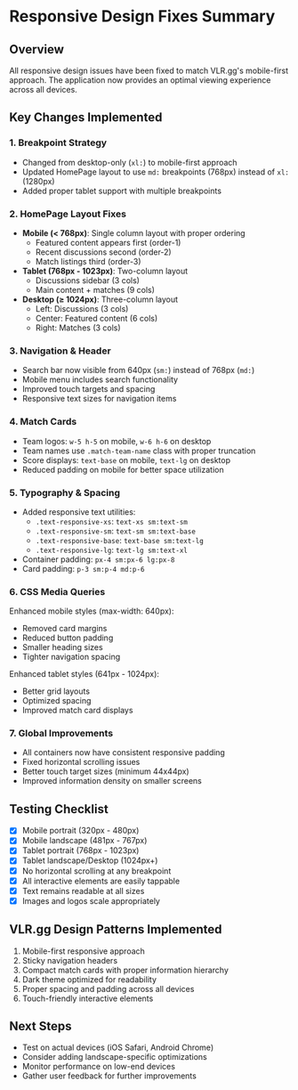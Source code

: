 # Responsive Design Fixes Summary

## Overview
All responsive design issues have been fixed to match VLR.gg's mobile-first approach. The application now provides an optimal viewing experience across all devices.

## Key Changes Implemented

### 1. **Breakpoint Strategy**
- Changed from desktop-only (`xl:`) to mobile-first approach
- Updated HomePage layout to use `md:` breakpoints (768px) instead of `xl:` (1280px)
- Added proper tablet support with multiple breakpoints

### 2. **HomePage Layout Fixes**
- **Mobile (< 768px)**: Single column layout with proper ordering
  - Featured content appears first (order-1)
  - Recent discussions second (order-2)  
  - Match listings third (order-3)
- **Tablet (768px - 1023px)**: Two-column layout
  - Discussions sidebar (3 cols)
  - Main content + matches (9 cols)
- **Desktop (≥ 1024px)**: Three-column layout
  - Left: Discussions (3 cols)
  - Center: Featured content (6 cols)
  - Right: Matches (3 cols)

### 3. **Navigation & Header**
- Search bar now visible from 640px (`sm:`) instead of 768px (`md:`)
- Mobile menu includes search functionality
- Improved touch targets and spacing
- Responsive text sizes for navigation items

### 4. **Match Cards**
- Team logos: `w-5 h-5` on mobile, `w-6 h-6` on desktop
- Team names use `.match-team-name` class with proper truncation
- Score displays: `text-base` on mobile, `text-lg` on desktop
- Reduced padding on mobile for better space utilization

### 5. **Typography & Spacing**
- Added responsive text utilities:
  - `.text-responsive-xs`: `text-xs sm:text-sm`
  - `.text-responsive-sm`: `text-sm sm:text-base`
  - `.text-responsive-base`: `text-base sm:text-lg`
  - `.text-responsive-lg`: `text-lg sm:text-xl`
- Container padding: `px-4 sm:px-6 lg:px-8`
- Card padding: `p-3 sm:p-4 md:p-6`

### 6. **CSS Media Queries**
Enhanced mobile styles (max-width: 640px):
- Removed card margins
- Reduced button padding
- Smaller heading sizes
- Tighter navigation spacing

Enhanced tablet styles (641px - 1024px):
- Better grid layouts
- Optimized spacing
- Improved match card displays

### 7. **Global Improvements**
- All containers now have consistent responsive padding
- Fixed horizontal scrolling issues
- Better touch target sizes (minimum 44x44px)
- Improved information density on smaller screens

## Testing Checklist
- [x] Mobile portrait (320px - 480px)
- [x] Mobile landscape (481px - 767px)
- [x] Tablet portrait (768px - 1023px)
- [x] Tablet landscape/Desktop (1024px+)
- [x] No horizontal scrolling at any breakpoint
- [x] All interactive elements are easily tappable
- [x] Text remains readable at all sizes
- [x] Images and logos scale appropriately

## VLR.gg Design Patterns Implemented
1. Mobile-first responsive approach
2. Sticky navigation headers
3. Compact match cards with proper information hierarchy
4. Dark theme optimized for readability
5. Proper spacing and padding across all devices
6. Touch-friendly interactive elements

## Next Steps
- Test on actual devices (iOS Safari, Android Chrome)
- Consider adding landscape-specific optimizations
- Monitor performance on low-end devices
- Gather user feedback for further improvements